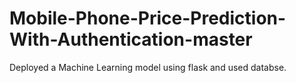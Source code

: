 # Mobile-Phone-Price-Prediction-With-Authentication-master
Deployed a Machine Learning model using flask and used databse.
